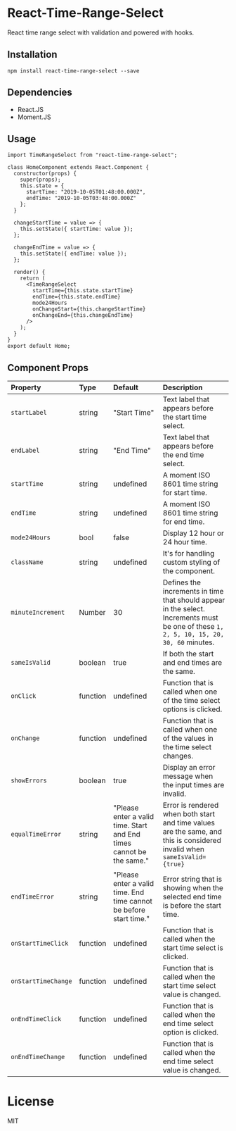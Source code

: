 # React-Time-Range-Select

React time range select with validation and powered with hooks.

Installation
-----

```
npm install react-time-range-select --save
```

Dependencies
-----
- React.JS
- Moment.JS

Usage
-----

```
import TimeRangeSelect from "react-time-range-select";

class HomeComponent extends React.Component {
  constructor(props) {
    super(props);
    this.state = {
      startTime: "2019-10-05T01:48:00.000Z",
      endTime: "2019-10-05T03:48:00.000Z"
    };
  }

  changeStartTime = value => {
    this.setState({ startTime: value });
  };

  changeEndTime = value => {
    this.setState({ endTime: value });
  };

  render() {
    return (
      <TimeRangeSelect
        startTime={this.state.startTime}
        endTime={this.state.endTime}
        mode24Hours
        onChangeStart={this.changeStartTime}
        onChangeEnd={this.changeEndTime}
      />
    );
  }
}
export default Home;
```

Component Props
-----

| Property | Type | Default | Description |
|:---|:---|:---|:---|
| `startLabel` | string | "Start Time" | Text label that appears before the start time select. |
| `endLabel` | string | "End Time" | Text label that appears before the end time select. |
| `startTime` | string | undefined | A moment ISO 8601 time string for start time. |
| `endTime` | string | undefined | A moment ISO 8601 time string for end time. |
| `mode24Hours` | bool | false | Display 12 hour or 24 hour time. |
| `className` | string | undefined | It's for handling custom styling of the component. |
| `minuteIncrement` | Number | 30 | Defines the increments in time that should appear in the select. Increments must be one of these `1, 2, 5, 10, 15, 20, 30, 60` minutes. |
| `sameIsValid` | boolean | true | If both the start and end times are the same. |
| `onClick` | function | undefined | Function that is called when one of the time select options is clicked. |
| `onChange` | function | undefined | Function that is called when one of the values in the time select changes. |
| `showErrors` | boolean | true | Display an error message when the input times are invalid. |
| `equalTimeError` | string | "Please enter a valid time. Start and End times cannot be the same." | Error is rendered when both start and time values are the same, and this is considered invalid when `sameIsValid={true}`|
| `endTimeError` | string | "Please enter a valid time. End time cannot be before start time." | Error string that is showing when the selected end time is before the start time.|
| `onStartTimeClick` | function | undefined | Function that is called when the start time select is clicked. |
| `onStartTimeChange` | function | undefined |Function that is called when the start time select value is changed. |
| `onEndTimeClick` | function | undefined | Function that is called when the end time select option is clicked. |
| `onEndTimeChange` | function | undefined |Function that is called when the end time select value is changed. |

# License

MIT
